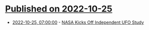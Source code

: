 # [Published on 2022-10-25](index.md)

* [2022-10-25, 07:00:00](https://entertainment.slashdot.org/story/22/10/24/238229/nasa-kicks-off-independent-ufo-study?utm_source=rss1.0mainlinkanon&utm_medium=feed) - [NASA Kicks Off Independent UFO Study](https://entertainment.slashdot.org/story/22/10/24/238229/nasa-kicks-off-independent-ufo-study?utm_source=rss1.0mainlinkanon&utm_medium=feed)
